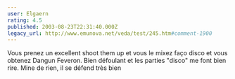 ```yaml
---
user: Elgaern
rating: 4.5
published: 2003-08-23T22:31:40.000Z
legacy_url: http://www.emunova.net/veda/test/245.htm#comment-1900
---
```

Vous prenez un excellent shoot them up et vous le mixez faço disco et vous obtenez Dangun Feveron. Bien défoulant et les parties "disco" me font bien rire. Mine de rien, il se défend très bien
